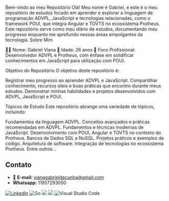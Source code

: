 Bem-vindo ao meu Repositório
Olá! Meu nome é Gabriel, e este é o meu repositório de estudos focado em aprender e explorar a linguagem de programação ADVPL, JavaScript e tecnologias relacionadas, como o framework POUI, que integra Angular e TOVTS no ecossistema Protheus. Este repositório serve como meu diário de estudos, documentando meu progresso enquanto me aprofundo nessas áreas empolgantes da tecnologia.
Sobre Mim

👨‍💻 Nome: Gabriel Viana
📅 Idade: 26 anos
💼 Foco Profissional: Desenvolvedor ADVPL e Protheus, com ênfase em solidificar conhecimentos em JavaScript para utilização com POUI.

Objetivo do Repositório
O objetivo deste repositório é:

Registrar meu progresso ao aprender ADVPL e JavaScript.
Compartilhar conhecimento, recursos úteis e boas práticas que encontro durante meus estudos.
Demonstrar minhas habilidades e projetos desenvolvidos com ADVPL, JavaScript e POUI.

Tópicos de Estudo
Este repositório abrange uma variedade de tópicos, incluindo:

Fundamentos da linguagem ADVPL.
Conceitos avançados e práticas recomendadas em ADVPL.
Fundamentos e técnicas modernas de JavaScript.
Desenvolvimento com POUI, Angular e TOVTS no contexto do Protheus.
Bancos de Dados SQL e NoSQL.
Projetos práticos e exemplos de código.
Arquitetura de software.
Integração de tecnologias no ecossistema Protheus.
Entre outros...

## Contato

- 📧 **E-mail:** vianagabrieldacunha@gmail.com
- **Whatsapp:** 11957293050

[![Linkedln](https://img.shields.io/badge/LinkedIn-0077B5?style=for-the-badge&logo=linkedin&logoColor=white)](https://www.linkedin.com/in/gabriel-viana-cunha/)
![Go](https://img.shields.io/badge/go-%2300ADD8.svg?style=for-the-badge&logo=go&logoColor=white)
[![](https://img.shields.io/badge/Amazon_AWS-232F3E?style=for-the-badge&logo=amazon-aws&logoColor=white)](#)
[![](https://img.shields.io/badge/Microsoft_Excel-217346?style=for-the-badge&logo=microsoft-excel&logoColor=white)](#)
![Visual Studio Code](https://img.shields.io/badge/Visual%20Studio%20Code-0078d7.svg?style=for-the-badge&logo=visual-studio-code&logoColor=white)


